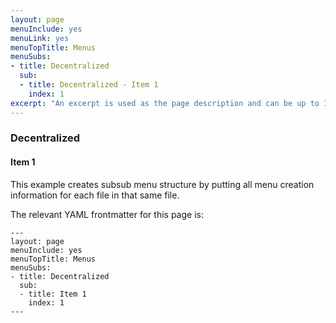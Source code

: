 ```yaml
---
layout: page
menuInclude: yes
menuLink: yes
menuTopTitle: Menus
menuSubs:
- title: Decentralized
  sub:
  - title: Decentralized - Item 1
    index: 1
excerpt: "An excerpt is used as the page description and can be up to 160 characters long..."
---
```

### Decentralized

#### Item 1

This example creates subsub menu structure by putting all menu creation information for each file in that same file.

The relevant YAML frontmatter for this page is:

    ---
    layout: page
    menuInclude: yes
    menuTopTitle: Menus
    menuSubs:
    - title: Decentralized
      sub:
      - title: Item 1
        index: 1
    ---

